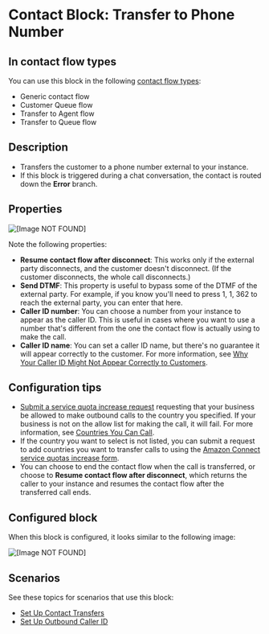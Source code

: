# Contact Block: Transfer to Phone Number<a name="transfer-to-phone-number"></a>

## In contact flow types<a name="transfer-to-phone-number-types"></a>

You can use this block in the following [contact flow types](create-contact-flow.md#contact-flow-types):
+ Generic contact flow
+ Customer Queue flow
+ Transfer to Agent flow
+ Transfer to Queue flow

## Description<a name="transfer-to-phone-number-description"></a>
+ Transfers the customer to a phone number external to your instance\.
+ If this block is triggered during a chat conversation, the contact is routed down the **Error** branch\.

## Properties<a name="transfer-to-phone-number-properties"></a>

![\[Image NOT FOUND\]](http://docs.aws.amazon.com/connect/latest/adminguide/images/transfer-to-phone-number-properties.png)

Note the following properties:
+ **Resume contact flow after disconnect**: This works only if the external party disconnects, and the customer doesn't disconnect\. \(If the customer disconnects, the whole call disconnects\.\)
+ **Send DTMF**: This property is useful to bypass some of the DTMF of the external party\. For example, if you know you'll need to press 1, 1, 362 to reach the external party, you can enter that here\.
+ **Caller ID number**: You can choose a number from your instance to appear as the caller ID\. This is useful in cases where you want to use a number that's different from the one the contact flow is actually using to make the call\.
+ **Caller ID name**: You can set a caller ID name, but there's no guarantee it will appear correctly to the customer\. For more information, see [Why Your Caller ID Might Not Appear Correctly to Customers](queues-callerid.md#why-callerid-name-might-not-appear-correctly)\.

## Configuration tips<a name="transfer-to-phone-number-tips"></a>
+ [Submit a service quota increase request](https://console.aws.amazon.com/support/home#/case/create?issueType=service-limit-increase&limitType=service-code-connect) requesting that your business be allowed to make outbound calls to the country you specified\. If your business is not on the allow list for making the call, it will fail\. For more information, see [Countries You Can Call](amazon-connect-service-limits.md#country-code-allow-list)\.
+ If the country you want to select is not listed, you can submit a request to add countries you want to transfer calls to using the [Amazon Connect service quotas increase form](https://console.aws.amazon.com/support/home#/case/create?issueType=service-limit-increase&limitType=service-code-connect)\.
+ You can choose to end the contact flow when the call is transferred, or choose to **Resume contact flow after disconnect**, which returns the caller to your instance and resumes the contact flow after the transferred call ends\.

## Configured block<a name="transfer-to-phone-number-configured"></a>

When this block is configured, it looks similar to the following image:

![\[Image NOT FOUND\]](http://docs.aws.amazon.com/connect/latest/adminguide/images/transfer-to-phone-number-configured.png)

## Scenarios<a name="transfer-to-phone-number-scenarios"></a>

See these topics for scenarios that use this block:
+ [Set Up Contact Transfers](transfer.md)
+ [Set Up Outbound Caller ID](queues-callerid.md)